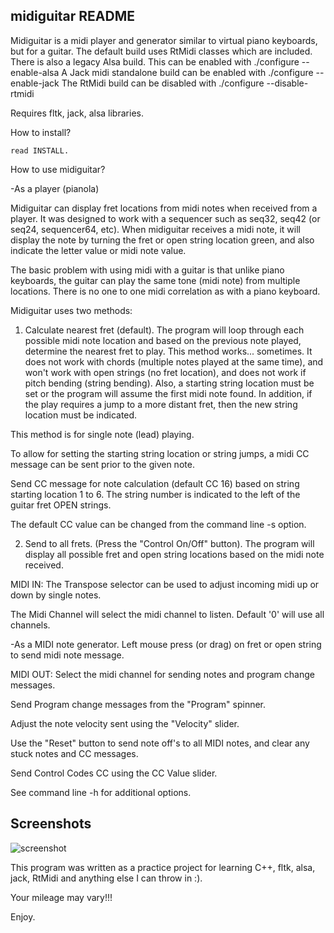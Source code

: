 midiguitar README
-----------------

Midiguitar is a midi player and generator similar to virtual piano keyboards, but for a guitar.
The default build uses RtMidi classes which are included.
There is also a legacy Alsa build. This can be enabled with ./configure --enable-alsa
A Jack midi standalone build can be enabled with ./configure --enable-jack
The RtMidi build can be disabled with ./configure --disable-rtmidi

Requires fltk, jack, alsa libraries.

How to install?

    read INSTALL.

How to use midiguitar?

-As a player (pianola)

Midiguitar can display fret locations from midi notes when received from a player. It was designed to work with a sequencer such as seq32, seq42 (or seq24, sequencer64, etc).  When midiguitar receives a midi note, it will display the note by turning the fret or open string location green, and also indicate the letter value or midi note value.

The basic problem with using midi with a guitar is that unlike piano keyboards, the guitar can play the same tone (midi note) from multiple locations. There is no one to one midi correlation as with a piano keyboard. 

Midiguitar uses two methods:

1.  Calculate nearest fret (default).
The program will loop through each possible midi note location and based on the previous note played, determine the nearest fret to play. This method works... sometimes. It does not work with chords (multiple notes played at the same time), and won't work with open strings (no fret location), and does not work if pitch bending (string bending). Also, a starting string location must be set or the	program will assume the first midi note found. In addition, if the play requires a jump to a more distant fret, then the new string location must be indicated.

This method is for single note (lead) playing. 	

To allow for setting the starting string location or string jumps, a midi CC message can be sent prior to the given note.

Send CC message for note calculation (default CC 16) based on string starting location 1 to 6. The string number is indicated to the left of the guitar fret OPEN strings.

The default CC value can be changed from the command line -s option.

2.  Send to all frets. (Press the "Control On/Off" button).
The program will display all possible fret and open string locations based on the midi note received.

MIDI IN:
The Transpose selector can be used to adjust incoming midi up or down by single notes.

The Midi Channel will select the midi channel to listen. Default '0' will use all channels.

-As a MIDI note generator.
Left mouse press (or drag) on fret or open string to send midi note message.

MIDI OUT:
Select the midi channel for sending notes and program change messages.

Send Program change messages from the "Program" spinner.

Adjust the note velocity sent using the "Velocity" slider.

Use the "Reset" button to send note off's to all MIDI notes, and clear any stuck notes and CC messages.
 
Send Control Codes CC using the CC Value slider.

See command line -h for additional options.

Screenshots
-----------

![screenshot](https://raw.github.com/Stazed/midiguitar/wip/doc/midiguitar-3.2.png "Midiguitar Dark Gleam Theme")

This program was written as a practice project for learning C++, fltk, alsa, jack, RtMidi and anything else I can throw in :).

Your mileage may vary!!!

Enjoy.

